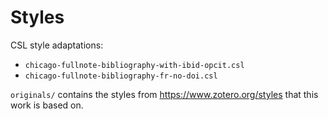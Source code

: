 # Styles

CSL style adaptations:

* `chicago-fullnote-bibliography-with-ibid-opcit.csl`
* `chicago-fullnote-bibliography-fr-no-doi.csl`

`originals/` contains the styles from https://www.zotero.org/styles that this work is based on.


